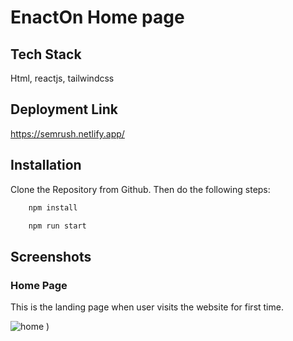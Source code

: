 # EnactOn Home page


## Tech Stack

Html, reactjs, tailwindcss


## Deployment Link

https://semrush.netlify.app/


## Installation

Clone the Repository from Github. Then do the following steps:

```bash
    npm install

    npm run start
```



## Screenshots

 ### Home Page
 
 This is the landing page when user visits the website for first time.

  <img src="![enact_img](https://github.com/guptaneha0111/enact_project/assets/107460413/ee9d2c6f-5511-448c-ab87-57f7cd52fac8)
"  alt="home" />
)
  
  
  

 
 


